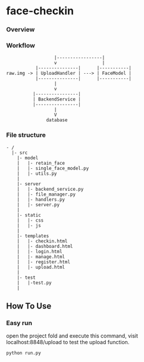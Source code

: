 # face-checkin

### Overview

### Workflow
```plain
                  |-----------------|
                  v                 |
           |---------------|      |-----------|
raw.img -> | UploadHandler | ---> | FaceModel |
           |---------------|      |-----------|
                  |                 
                  v
          |----------------|
          | BackendService |
          |----------------|
                  |
                  V
               database
```
### File structure
```plain
- /
  |- src
	|- model
	|	|- retain_face
	|	|- single_face_model.py
	|	|- utils.py
	|
    |- server
    |  	|- backend_service.py
    |  	|- file_manager.py
	|	|- handlers.py
	|	|- server.py
	|
    |- static
    |  	|- css
    |  	|- js
    |
    |- templates
	|	|- checkin.html
	|	|- dashboard.html
	|	|- login.html
	|	|- manage.html
	|	|- register.html
	|	|- upload.html
	|
	|- test
	|	|-test.py
	|
```



## How  To Use

### Easy run

open the project fold and execute this command, visit localhost:8848/upload to test the upload function.
```
python run.py
```

